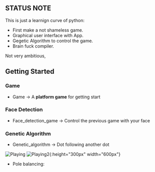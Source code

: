 ## STATUS NOTE ##

This is just a learnign curve of python:

 - First make a not shameless game.
 - Graphical user interface with App.
 - Gegetic Algorithm to control the game.
 - Brain fuck compiler.

Not very ambitious, 

## Getting Started ##
### Game
- Game -> A **platform game** for getting start

### Face Detection
- Face_detection_game -> Control the previous game with your face
### Genetic Algorithm
- Genetic_algorithm -> Dot following another dot

![Playing](https://github.com/RarceD/procrasting_py/blob/master/genetic_algorithm/dot_follower/dot_game_genetic.PNG=250x250)
![Playing2](https://github.com/RarceD/procrasting_py/blob/master/genetic_algorithm/dot_follower/dot_game_genetic.PNG){:height="300px" width="600px"}

- Pole balancing:

